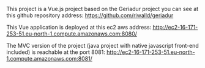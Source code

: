 This project is a Vue.js  project based on the Geriadur project you can see at this github repository address:
https://github.com/riwalld/geriadur

This Vue application is deployed at this ec2 aws address:
http://ec2-16-171-253-51.eu-north-1.compute.amazonaws.com:8080/

The MVC version of the project (java project with native javascript front-end included) is reachable at the port 8081:
http://ec2-16-171-253-51.eu-north-1.compute.amazonaws.com:8081/